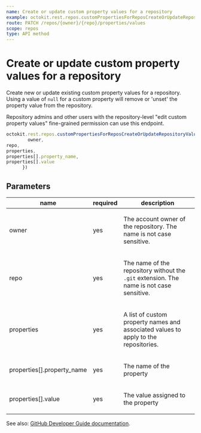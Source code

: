 ```yaml
---
name: Create or update custom property values for a repository
example: octokit.rest.repos.customPropertiesForReposCreateOrUpdateRepositoryValues({ owner, repo, properties, properties[].property_name, properties[].value })
route: PATCH /repos/{owner}/{repo}/properties/values
scope: repos
type: API method
---
```


# Create or update custom property values for a repository

Create new or update existing custom property values for a repository.
Using a value of `null` for a custom property will remove or 'unset' the property value from the repository.

Repository admins and other users with the repository-level "edit custom property values" fine-grained permission can use this endpoint.

```js
octokit.rest.repos.customPropertiesForReposCreateOrUpdateRepositoryValues({
        owner,
repo,
properties,
properties[].property_name,
properties[].value
      })
```

## Parameters

<table>
  <thead>
    <tr>
      <th>name</th>
      <th>required</th>
      <th>description</th>
    </tr>
  </thead>
  <tbody>
    <tr><td>owner</td><td>yes</td><td>

The account owner of the repository. The name is not case sensitive.

</td></tr>
<tr><td>repo</td><td>yes</td><td>

The name of the repository without the `.git` extension. The name is not case sensitive.

</td></tr>
<tr><td>properties</td><td>yes</td><td>

A list of custom property names and associated values to apply to the repositories.

</td></tr>
<tr><td>properties[].property_name</td><td>yes</td><td>

The name of the property

</td></tr>
<tr><td>properties[].value</td><td>yes</td><td>

The value assigned to the property

</td></tr>
  </tbody>
</table>

See also: [GitHub Developer Guide documentation](https://docs.github.com/rest/repos/custom-properties#create-or-update-custom-property-values-for-a-repository).
